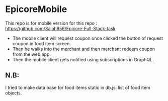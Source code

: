 # EpicoreMobile

This repo is for mobile version for this repo : https://github.com/Salah856/Epicore-Full-Stack-task


- The mobile client will request coupon once clicked the button of request coupon in food item screen.
- Then he walks into the merchant and then merchant redeem coupon from the web app.
- Then the mobile client gets notified using subscriptions in GraphQL. 



## N.B: 

I tried to make data base for food items static in db.js: list of food item objects. 

